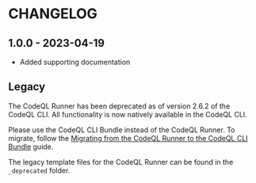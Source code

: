 # CHANGELOG

## 1.0.0 - 2023-04-19

* Added supporting documentation

## Legacy

The CodeQL Runner has been deprecated as of version 2.6.2 of the CodeQL CLI. All functionality is now natively available in the CodeQL CLI.

Please use the CodeQL CLI Bundle instead of the CodeQL Runner. To migrate, follow the [Migrating from the CodeQL Runner to the CodeQL CLI Bundle](https://docs.github.com/en/enterprise-cloud@latest/code-security/code-scanning/using-codeql-code-scanning-with-your-existing-ci-system/migrating-from-the-codeql-runner-to-codeql-cli) guide.

The legacy template files for the CodeQL Runner can be found in the `_deprecated` folder.
